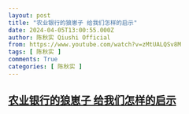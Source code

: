 ```yaml
---
layout: post
title: "农业银行的狼崽子 给我们怎样的启示"
date: 2024-04-05T13:00:55.000Z
author: 陈秋实 Qiushi Official
from: https://www.youtube.com/watch?v=zMtUALQSv8M
tags: [ 陈秋实 ]
comments: True
categories: [ 陈秋实 ]
---
```

<!--1712322055000-->
[农业银行的狼崽子 给我们怎样的启示](https://www.youtube.com/watch?v=zMtUALQSv8M)
------

<div>

</div>
